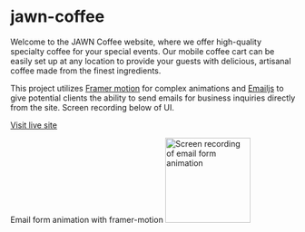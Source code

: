 # jawn-coffee
Welcome to the JAWN Coffee website, where we offer high-quality specialty coffee for your special events. Our mobile coffee cart can be easily set up at any location to provide your guests with delicious, artisanal coffee made from the finest ingredients.

This project utilizes [Framer motion](https://www.framer.com/motion/) for complex animations and [Emailjs](https://medium.com/geekculture/how-to-send-emails-from-a-form-in-react-emailjs-6cdd21bb4190) to give potential clients the ability to send emails for business inquiries directly from the site. Screen recording below of UI.

[Visit live site](https://joshtdale.github.io/jawn-coffee/)

Email form animation with framer-motion
<img src="https://github.com/Joshtdale/jawn-coffee/assets/111532201/aa67cbb7-f9de-4bf8-b1a4-208be3580cf3)" alt="Screen recording of email form animation" width="150"/>
